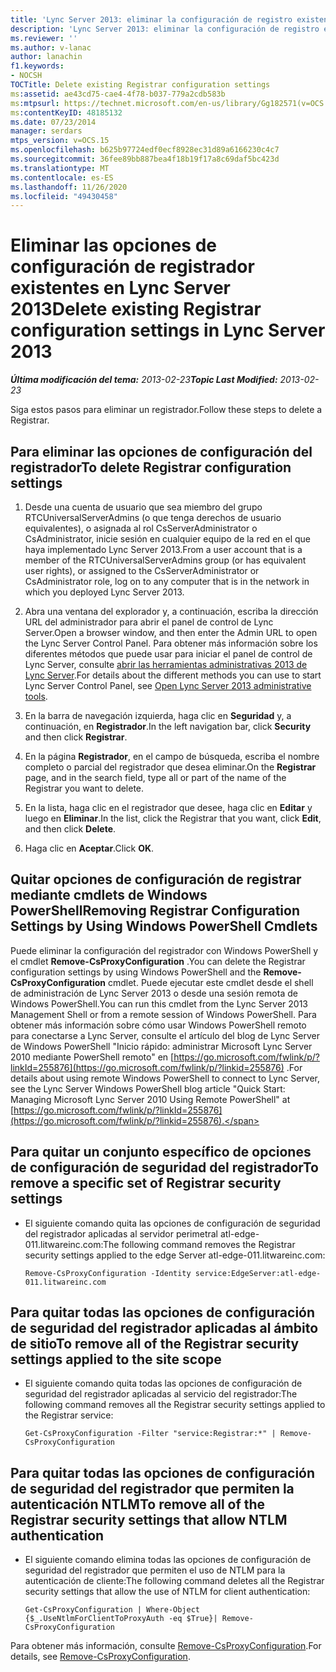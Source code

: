 ```yaml
---
title: 'Lync Server 2013: eliminar la configuración de registro existente'
description: 'Lync Server 2013: eliminar la configuración de registro existente.'
ms.reviewer: ''
ms.author: v-lanac
author: lanachin
f1.keywords:
- NOCSH
TOCTitle: Delete existing Registrar configuration settings
ms:assetid: ae43cd75-cae4-4f78-b037-779a2cdb583b
ms:mtpsurl: https://technet.microsoft.com/en-us/library/Gg182571(v=OCS.15)
ms:contentKeyID: 48185132
ms.date: 07/23/2014
manager: serdars
mtps_version: v=OCS.15
ms.openlocfilehash: b625b97724edf0ecf8928ec31d89a6166230c4c7
ms.sourcegitcommit: 36fee89bb887bea4f18b19f17a8c69daf5bc423d
ms.translationtype: MT
ms.contentlocale: es-ES
ms.lasthandoff: 11/26/2020
ms.locfileid: "49430458"
---
```

# <a name="delete-existing-registrar-configuration-settings-in-lync-server-2013"></a><span data-ttu-id="e0357-103">Eliminar las opciones de configuración de registrador existentes en Lync Server 2013</span><span class="sxs-lookup"><span data-stu-id="e0357-103">Delete existing Registrar configuration settings in Lync Server 2013</span></span>

<div data-xmlns="http://www.w3.org/1999/xhtml">

<div class="topic" data-xmlns="http://www.w3.org/1999/xhtml" data-msxsl="urn:schemas-microsoft-com:xslt" data-cs="https://msdn.microsoft.com/">

<div data-asp="https://msdn2.microsoft.com/asp">



</div>

<div id="mainSection">

<div id="mainBody"><span data-ttu-id="e0357-104">

<span> </span></span><span class="sxs-lookup"><span data-stu-id="e0357-104">

<span> </span></span></span>

<span data-ttu-id="e0357-105">_**Última modificación del tema:** 2013-02-23_</span><span class="sxs-lookup"><span data-stu-id="e0357-105">_**Topic Last Modified:** 2013-02-23_</span></span>

<span data-ttu-id="e0357-106">Siga estos pasos para eliminar un registrador.</span><span class="sxs-lookup"><span data-stu-id="e0357-106">Follow these steps to delete a Registrar.</span></span>

<div>

## <a name="to-delete-registrar-configuration-settings"></a><span data-ttu-id="e0357-107">Para eliminar las opciones de configuración del registrador</span><span class="sxs-lookup"><span data-stu-id="e0357-107">To delete Registrar configuration settings</span></span>

1.  <span data-ttu-id="e0357-108">Desde una cuenta de usuario que sea miembro del grupo RTCUniversalServerAdmins (o que tenga derechos de usuario equivalentes), o asignada al rol CsServerAdministrator o CsAdministrator, inicie sesión en cualquier equipo de la red en el que haya implementado Lync Server 2013.</span><span class="sxs-lookup"><span data-stu-id="e0357-108">From a user account that is a member of the RTCUniversalServerAdmins group (or has equivalent user rights), or assigned to the CsServerAdministrator or CsAdministrator role, log on to any computer that is in the network in which you deployed Lync Server 2013.</span></span>

2.  <span data-ttu-id="e0357-109">Abra una ventana del explorador y, a continuación, escriba la dirección URL del administrador para abrir el panel de control de Lync Server.</span><span class="sxs-lookup"><span data-stu-id="e0357-109">Open a browser window, and then enter the Admin URL to open the Lync Server Control Panel.</span></span> <span data-ttu-id="e0357-110">Para obtener más información sobre los diferentes métodos que puede usar para iniciar el panel de control de Lync Server, consulte [abrir las herramientas administrativas 2013 de Lync Server](lync-server-2013-open-lync-server-administrative-tools.md).</span><span class="sxs-lookup"><span data-stu-id="e0357-110">For details about the different methods you can use to start Lync Server Control Panel, see [Open Lync Server 2013 administrative tools](lync-server-2013-open-lync-server-administrative-tools.md).</span></span>

3.  <span data-ttu-id="e0357-111">En la barra de navegación izquierda, haga clic en **Seguridad** y, a continuación, en **Registrador**.</span><span class="sxs-lookup"><span data-stu-id="e0357-111">In the left navigation bar, click **Security** and then click **Registrar**.</span></span>

4.  <span data-ttu-id="e0357-112">En la página **Registrador**, en el campo de búsqueda, escriba el nombre completo o parcial del registrador que desea eliminar.</span><span class="sxs-lookup"><span data-stu-id="e0357-112">On the **Registrar** page, and in the search field, type all or part of the name of the Registrar you want to delete.</span></span>

5.  <span data-ttu-id="e0357-113">En la lista, haga clic en el registrador que desee, haga clic en **Editar** y luego en **Eliminar**.</span><span class="sxs-lookup"><span data-stu-id="e0357-113">In the list, click the Registrar that you want, click **Edit**, and then click **Delete**.</span></span>

6.  <span data-ttu-id="e0357-114">Haga clic en **Aceptar**.</span><span class="sxs-lookup"><span data-stu-id="e0357-114">Click **OK**.</span></span>

</div>

<div>

## <a name="removing-registrar-configuration-settings-by-using-windows-powershell-cmdlets"></a><span data-ttu-id="e0357-115">Quitar opciones de configuración de registrar mediante cmdlets de Windows PowerShell</span><span class="sxs-lookup"><span data-stu-id="e0357-115">Removing Registrar Configuration Settings by Using Windows PowerShell Cmdlets</span></span>

<span data-ttu-id="e0357-116">Puede eliminar la configuración del registrador con Windows PowerShell y el cmdlet **Remove-CsProxyConfiguration** .</span><span class="sxs-lookup"><span data-stu-id="e0357-116">You can delete the Registrar configuration settings by using Windows PowerShell and the **Remove-CsProxyConfiguration** cmdlet.</span></span> <span data-ttu-id="e0357-117">Puede ejecutar este cmdlet desde el shell de administración de Lync Server 2013 o desde una sesión remota de Windows PowerShell.</span><span class="sxs-lookup"><span data-stu-id="e0357-117">You can run this cmdlet from the Lync Server 2013 Management Shell or from a remote session of Windows PowerShell.</span></span> <span data-ttu-id="e0357-118">Para obtener más información sobre cómo usar Windows PowerShell remoto para conectarse a Lync Server, consulte el artículo del blog de Lync Server de Windows PowerShell "Inicio rápido: administrar Microsoft Lync Server 2010 mediante PowerShell remoto" en [https://go.microsoft.com/fwlink/p/?linkId=255876](https://go.microsoft.com/fwlink/p/?linkid=255876) .</span><span class="sxs-lookup"><span data-stu-id="e0357-118">For details about using remote Windows PowerShell to connect to Lync Server, see the Lync Server Windows PowerShell blog article "Quick Start: Managing Microsoft Lync Server 2010 Using Remote PowerShell" at [https://go.microsoft.com/fwlink/p/?linkId=255876](https://go.microsoft.com/fwlink/p/?linkid=255876).</span></span>

<div>

## <a name="to-remove-a-specific-set-of-registrar-security-settings"></a><span data-ttu-id="e0357-119">Para quitar un conjunto específico de opciones de configuración de seguridad del registrador</span><span class="sxs-lookup"><span data-stu-id="e0357-119">To remove a specific set of Registrar security settings</span></span>

  - <span data-ttu-id="e0357-120">El siguiente comando quita las opciones de configuración de seguridad del registrador aplicadas al servidor perimetral atl-edge-011.litwareinc.com:</span><span class="sxs-lookup"><span data-stu-id="e0357-120">The following command removes the Registrar security settings applied to the edge Server atl-edge-011.litwareinc.com:</span></span>
    
        Remove-CsProxyConfiguration -Identity service:EdgeServer:atl-edge-011.litwareinc.com

</div>

<div>

## <a name="to-remove-all-of-the-registrar-security-settings-applied-to-the-site-scope"></a><span data-ttu-id="e0357-121">Para quitar todas las opciones de configuración de seguridad del registrador aplicadas al ámbito de sitio</span><span class="sxs-lookup"><span data-stu-id="e0357-121">To remove all of the Registrar security settings applied to the site scope</span></span>

  - <span data-ttu-id="e0357-122">El siguiente comando quita todas las opciones de configuración de seguridad del registrador aplicadas al servicio del registrador:</span><span class="sxs-lookup"><span data-stu-id="e0357-122">The following command removes all the Registrar security settings applied to the Registrar service:</span></span>
    
        Get-CsProxyConfiguration -Filter "service:Registrar:*" | Remove-CsProxyConfiguration

</div>

<div>

## <a name="to-remove-all-of-the-registrar-security-settings-that-allow-ntlm-authentication"></a><span data-ttu-id="e0357-123">Para quitar todas las opciones de configuración de seguridad del registrador que permiten la autenticación NTLM</span><span class="sxs-lookup"><span data-stu-id="e0357-123">To remove all of the Registrar security settings that allow NTLM authentication</span></span>

  - <span data-ttu-id="e0357-124">El siguiente comando elimina todas las opciones de configuración de seguridad del registrador que permiten el uso de NTLM para la autenticación de cliente:</span><span class="sxs-lookup"><span data-stu-id="e0357-124">The following command deletes all the Registrar security settings that allow the use of NTLM for client authentication:</span></span>
    
        Get-CsProxyConfiguration | Where-Object {$_.UseNtlmForClientToProxyAuth -eq $True}| Remove-CsProxyConfiguration

</div>

<span data-ttu-id="e0357-125">Para obtener más información, consulte [Remove-CsProxyConfiguration](https://docs.microsoft.com/powershell/module/skype/Remove-CsProxyConfiguration).</span><span class="sxs-lookup"><span data-stu-id="e0357-125">For details, see [Remove-CsProxyConfiguration](https://docs.microsoft.com/powershell/module/skype/Remove-CsProxyConfiguration).</span></span>

<span data-ttu-id="e0357-126"></div>

</div>

<span> </span>

</div>

</div>

</span><span class="sxs-lookup"><span data-stu-id="e0357-126"></div>

</div>

<span> </span>

</div>

</div>

</span></span></div>

